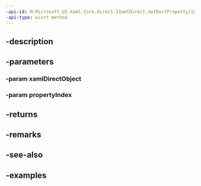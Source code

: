 ```yaml
---
-api-id: M:Microsoft.UI.Xaml.Core.Direct.IXamlDirect.GetRectProperty(System.Object,Microsoft.UI.Xaml.Core.Direct.XamlPropertyIndex)
-api-type: winrt method
---
```


## -description

## -parameters

### -param xamlDirectObject

### -param propertyIndex

## -returns

## -remarks

## -see-also

## -examples

